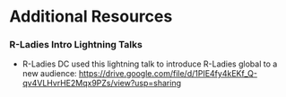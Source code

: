 # Additional Resources

### R-Ladies Intro Lightning Talks
- R-Ladies DC used this lightning talk to introduce R-Ladies global to a new audience: https://drive.google.com/file/d/1PIE4fy4kEKf_Q-qv4VLHvrHE2Mqx9PZs/view?usp=sharing
